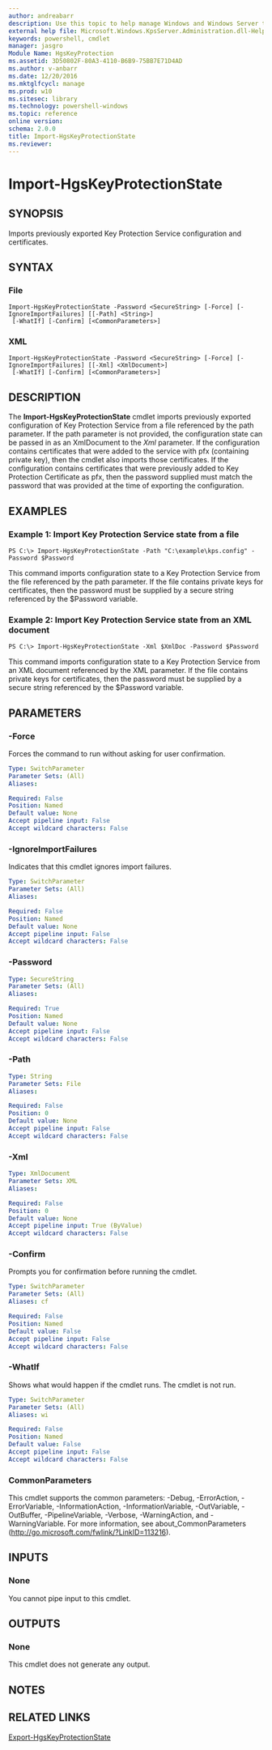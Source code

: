 ```yaml
---
author: andreabarr
description: Use this topic to help manage Windows and Windows Server technologies with Windows PowerShell.
external help file: Microsoft.Windows.KpsServer.Administration.dll-Help.xml
keywords: powershell, cmdlet
manager: jasgro
Module Name: HgsKeyProtection
ms.assetid: 3D50802F-80A3-4110-B6B9-75BB7E71D4AD
ms.author: v-anbarr
ms.date: 12/20/2016
ms.mktglfcycl: manage
ms.prod: w10
ms.sitesec: library
ms.technology: powershell-windows
ms.topic: reference
online version: 
schema: 2.0.0
title: Import-HgsKeyProtectionState
ms.reviewer:
---
```


# Import-HgsKeyProtectionState

## SYNOPSIS
Imports previously exported Key Protection Service configuration and certificates.

## SYNTAX

### File
```
Import-HgsKeyProtectionState -Password <SecureString> [-Force] [-IgnoreImportFailures] [[-Path] <String>]
 [-WhatIf] [-Confirm] [<CommonParameters>]
```

### XML
```
Import-HgsKeyProtectionState -Password <SecureString> [-Force] [-IgnoreImportFailures] [[-Xml] <XmlDocument>]
 [-WhatIf] [-Confirm] [<CommonParameters>]
```

## DESCRIPTION
The **Import-HgsKeyProtectionState** cmdlet imports previously exported configuration of Key Protection Service from a file referenced by the path parameter.
If the path parameter is not provided, the configuration state can be passed in as an XmlDocument to the *Xml* parameter. 
If the configuration contains certificates that were added to the service with pfx (containing private key), then the cmdlet also imports those certificates.
If the configuration contains certificates that were previously added to Key Protection Certificate as pfx, then the password supplied must match the password that was provided at the time of exporting the configuration.

## EXAMPLES

### Example 1: Import Key Protection Service state from a file
```
PS C:\> Import-HgsKeyProtectionState -Path "C:\example\kps.config" -Password $Password
```

This command imports configuration state to a Key Protection Service from the file referenced by the path parameter.
If the file contains private keys for certificates, then the password must be supplied by a secure string referenced by the $Password variable.

### Example 2: Import Key Protection Service state from an XML document
```
PS C:\> Import-HgsKeyProtectionState -Xml $XmlDoc -Password $Password
```

This command imports configuration state to a Key Protection Service from an XML document referenced by the XML parameter.
If the file contains private keys for certificates, then the password must be supplied by a secure string referenced by the $Password variable.

## PARAMETERS

### -Force
Forces the command to run without asking for user confirmation.

```yaml
Type: SwitchParameter
Parameter Sets: (All)
Aliases: 

Required: False
Position: Named
Default value: None
Accept pipeline input: False
Accept wildcard characters: False
```

### -IgnoreImportFailures
Indicates that this cmdlet ignores import failures.

```yaml
Type: SwitchParameter
Parameter Sets: (All)
Aliases: 

Required: False
Position: Named
Default value: None
Accept pipeline input: False
Accept wildcard characters: False
```

### -Password
```yaml
Type: SecureString
Parameter Sets: (All)
Aliases: 

Required: True
Position: Named
Default value: None
Accept pipeline input: False
Accept wildcard characters: False
```

### -Path
```yaml
Type: String
Parameter Sets: File
Aliases: 

Required: False
Position: 0
Default value: None
Accept pipeline input: False
Accept wildcard characters: False
```

### -Xml
```yaml
Type: XmlDocument
Parameter Sets: XML
Aliases: 

Required: False
Position: 0
Default value: None
Accept pipeline input: True (ByValue)
Accept wildcard characters: False
```

### -Confirm
Prompts you for confirmation before running the cmdlet.

```yaml
Type: SwitchParameter
Parameter Sets: (All)
Aliases: cf

Required: False
Position: Named
Default value: False
Accept pipeline input: False
Accept wildcard characters: False
```

### -WhatIf
Shows what would happen if the cmdlet runs.
The cmdlet is not run.

```yaml
Type: SwitchParameter
Parameter Sets: (All)
Aliases: wi

Required: False
Position: Named
Default value: False
Accept pipeline input: False
Accept wildcard characters: False
```

### CommonParameters
This cmdlet supports the common parameters: -Debug, -ErrorAction, -ErrorVariable, -InformationAction, -InformationVariable, -OutVariable, -OutBuffer, -PipelineVariable, -Verbose, -WarningAction, and -WarningVariable. For more information, see about_CommonParameters (http://go.microsoft.com/fwlink/?LinkID=113216).

## INPUTS

### None
You cannot pipe input to this cmdlet.

## OUTPUTS

### None
This cmdlet does not generate any output.

## NOTES

## RELATED LINKS

[Export-HgsKeyProtectionState](./Export-HgsKeyProtectionState.md)

